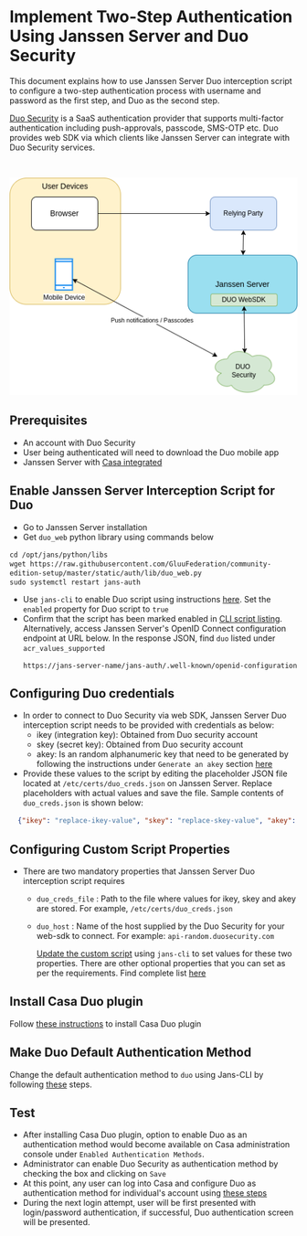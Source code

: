 # Implement Two-Step Authentication Using Janssen Server and Duo Security

This document explains how to use Janssen Server Duo interception script to configure a two-step authentication process with username and password as the first step, and Duo as the second step. 

[Duo Security](https://duo.com/) is a SaaS authentication provider that supports multi-factor authentication including push-approvals, passcode, SMS-OTP etc. Duo provides web SDK via which clients like Janssen Server can integrate with Duo Security services. 

</br>
<p align="center">
<img src="../../assets/image-duo-integration-diagram.png"/> 
</p>
  
## Prerequisites
- An account with Duo Security  
- User being authenticated will need to download the Duo mobile app
- Janssen Server with [Casa integrated](../integration/casa.md) 

## Enable Janssen Server Interception Script for Duo
- Go to Janssen Server installation
- Get `duo_web` python library using commands below
```shell
cd /opt/jans/python/libs
wget https://raw.githubusercontent.com/GluuFederation/community-edition-setup/master/static/auth/lib/duo_web.py
sudo systemctl restart jans-auth
```
- Use `jans-cli` to enable Duo script using instructions [here](../../admin/config-guide/jans-cli/im/im-custom-scripts.md#update-custom-scripts). Set the `enabled` property for Duo script to `true`
- Confirm that the script has been marked enabled in [CLI script listing](../../admin/config-guide/jans-cli/im/im-custom-scripts.md#get-list-of-custom-scripts). Alternatively, access Janssen Server's OpenID Connect configuration endpoint at URL below. In the response JSON, find `duo` listed under `acr_values_supported`
  ```
  https://jans-server-name/jans-auth/.well-known/openid-configuration
  ```

## Configuring Duo credentials
- In order to connect to Duo Security via web SDK, Janssen Server Duo interception script needs to be provided with credentials as below:
    - ikey (integration key): Obtained from Duo security account
    - skey (secret key): Obtained from Duo security account
    - akey: Is an random alphanumeric key that need to be generated by following the instructions under `Generate an akey` section [here](https://duo.com/docs/duoweb-v2)
- Provide these values to the script by editing the placeholder JSON file located at `/etc/certs/duo_creds.json` on Janssen Server. Replace placeholders with actual values and save the file. Sample contents of `duo_creds.json` is shown below:
  
```json
  {"ikey": "replace-ikey-value", "skey": "replace-skey-value", "akey": "replace-akey-value"}
```

## Configuring Custom Script Properties

- There are two mandatory properties that Janssen Server Duo interception script requires
    - `duo_creds_file` : Path to the file where values for ikey, skey and akey are stored. For example, `/etc/certs/duo_creds.json`
    - `duo_host` : Name of the host supplied by the Duo Security for your web-sdk to connect. For example: `api-random.duosecurity.com`
  
      [Update the custom script](https://jans.io/docs/admin/config-guide/jans-cli/cli-custom-scripts/#update-an-existing-custom-script) using `jans-cli` to set values for these two properties. There are other optional properties that you can set as per the requirements. Find complete list [here](TODO)

## Install Casa Duo plugin
Follow [these instructions](https://gluu.org/docs/casa/plugins/duo/#add-the-plugin-to-casa) to install Casa Duo plugin 

## Make Duo Default Authentication Method
Change the default authentication method to `duo` using Jans-CLI by following [these](../config-guide/jans-cli/cli-default-authentication-method.md#update-default-authentication-method) steps.   

## Test
- After installing Casa Duo plugin, option to enable Duo as an authentication method would become available on Casa administration console under `Enabled Authentication Methods`.
- Administrator can enable Duo Security as authentication method by checking the box and clicking on `Save`
- At this point, any user can log into Casa and configure Duo as authentication method for individual's account using [these steps](https://gluu.org/docs/casa/plugins/duo/#testing)
- During the next login attempt, user will be first presented with login/password authentication, if successful, Duo authentication screen will be presented.


